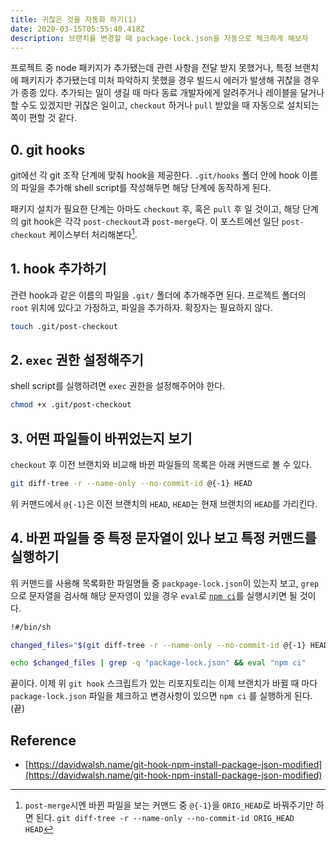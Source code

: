```yaml
---
title: 귀찮은 것을 자동화 하기(1)
date: 2020-03-15T05:55:40.418Z
description: 브랜치를 변경할 때 package-lock.json을 자동으로 체크하게 해보자
---
```

프로젝트 중 node 패키지가 추가됐는데 관련 사항을 전달 받지 못했거나, 특정 브랜치에 패키지가 추가됐는데 미처 파악하지 못했을 경우 빌드시 에러가 발생해 귀찮을 경우가 종종 있다. 추가되는 일이 생길 때 마다 동료 개발자에게 알려주거나 레이블을 달거나 할 수도 있겠지만 귀찮은 일이고, `checkout` 하거나 `pull` 받았을 때 자동으로 설치되는 쪽이 편할 것 같다.

## 0. git hooks
git에선 각 git 조작 단계에 맞춰 hook을 제공한다. `.git/hooks` 폴더 안에 hook 이름의 파일을 추가해 shell script를 작성해두면 해당 단계에 동작하게 된다.

패키지 설치가 필요한 단계는 아마도 `checkout` 후, 혹은 `pull` 후 일 것이고, 해당 단계의 git hook은 각각 `post-checkout`과 `post-merge`다. 이 포스트에선 일단 `post-checkout` 케이스부터 처리해본다[^1].

## 1. hook 추가하기
관련 hook과 같은 이름의 파일을 `.git/` 폴더에 추가해주면 된다. 프로젝트 폴더의 `root` 위치에 있다고 가정하고, 파일을 추가하자. 확장자는 필요하지 않다.

```sh
touch .git/post-checkout
```

## 2. `exec` 권한 설정해주기

shell script를 실행하려면 `exec` 권한을 설정해주어야 한다.

```sh
chmod +x .git/post-checkout
```

## 3. 어떤 파일들이 바뀌었는지 보기

`checkout` 후 이전 브랜치와 비교해 바뀐 파일들의 목록은 아래 커맨드로 볼 수 있다.

```sh
git diff-tree -r --name-only --no-commit-id @{-1} HEAD
```

위 커맨드에서 `@{-1}`은 이전 브랜치의 `HEAD`, `HEAD`는 현재 브랜치의 `HEAD`를 가리킨다.

## 4. 바뀐 파일들 중 특정 문자열이 있나 보고 특정 커맨드를 실행하기

위 커맨드를 사용해 목록화한 파일명들 중 `packpage-lock.json`이 있는지 보고,  `grep`으로 문자열을 검사해 해당 문자영이 있을 경우 `eval`로 [`npm ci`](https://docs.npmjs.com/cli/ci.html)를 실행시키면 될 것이다.

```sh
!#/bin/sh

changed_files="$(git diff-tree -r --name-only --no-commit-id @{-1} HEAD)"

echo $changed_files | grep -q "package-lock.json" && eval "npm ci"
```

끝이다. 이제 위 `git hook` 스크립트가 있는 리포지토리는 이제 브랜치가 바뀔 때 마다 `package-lock.json` 파일을 체크하고 변경사항이 있으면 `npm ci` 를 실행하게 된다. (끝)

## Reference
- [https://davidwalsh.name/git-hook-npm-install-package-json-modified](https://davidwalsh.name/git-hook-npm-install-package-json-modified)

[^1]: `post-merge`시엔 바뀐 파일을 보는 커맨드 중 `@{-1}`을 `ORIG_HEAD`로 바꿔주기만 하면 된다. `git diff-tree -r --name-only --no-commit-id ORIG_HEAD HEAD`
